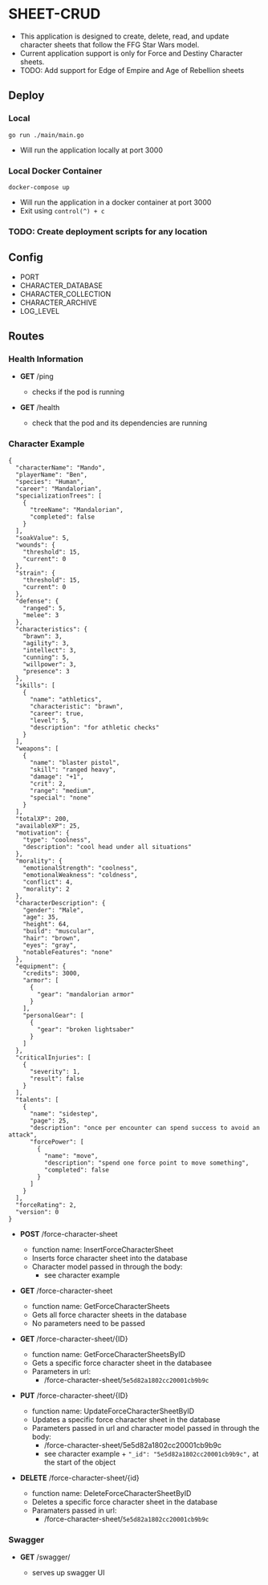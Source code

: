 # SHEET-CRUD

- This application is designed to create, delete, read, and update character sheets that follow the FFG Star Wars model.
- Current application support is only for Force and Destiny Character sheets.
- TODO: Add support for Edge of Empire and Age of Rebellion sheets

## Deploy

### Local

```shell
go run ./main/main.go
```

- Will run the application locally at port 3000

### Local Docker Container

```shell
docker-compose up
```

- Will run the application in a docker container at port 3000
- Exit using `control(^) + c`

### TODO: Create deployment scripts for any location

## Config

- PORT
- CHARACTER_DATABASE
- CHARACTER_COLLECTION
- CHARACTER_ARCHIVE
- LOG_LEVEL

## Routes

### Health Information

- **GET** /ping

  - checks if the pod is running

- **GET** /health

  - check that the pod and its dependencies are running

### Character Example

```shell
{
  "characterName": "Mando",
  "playerName": "Ben",
  "species": "Human",
  "career": "Mandalorian",
  "specializationTrees": [
    {
      "treeName": "Mandalorian",
      "completed": false
    }
  ],
  "soakValue": 5,
  "wounds": {
    "threshold": 15,
    "current": 0
  },
  "strain": {
    "threshold": 15,
    "current": 0
  },
  "defense": {
    "ranged": 5,
    "melee": 3
  },
  "characteristics": {
    "brawn": 3,
    "agility": 3,
    "intellect": 3,
    "cunning": 5,
    "willpower": 3,
    "presence": 3
  },
  "skills": [
    {
      "name": "athletics",
      "characteristic": "brawn",
      "career": true,
      "level": 5,
      "description": "for athletic checks"
    }
  ],
  "weapons": [
    {
      "name": "blaster pistol",
      "skill": "ranged heavy",
      "damage": "+1",
      "crit": 2,
      "range": "medium",
      "special": "none"
    }
  ],
  "totalXP": 200,
  "availableXP": 25,
  "motivation": {
    "type": "coolness",
    "description": "cool head under all situations"
  },
  "morality": {
    "emotionalStrength": "coolness",
    "emotionalWeakness": "coldness",
    "conflict": 4,
    "morality": 2
  },
  "characterDescription": {
    "gender": "Male",
    "age": 35,
    "height": 64,
    "build": "muscular",
    "hair": "brown",
    "eyes": "gray",
    "notableFeatures": "none"
  },
  "equipment": {
    "credits": 3000,
    "armor": [
      {
        "gear": "mandalorian armor"
      }
    ],
    "personalGear": [
      {
        "gear": "broken lightsaber"
      }
    ]
  },
  "criticalInjuries": [
    {
      "severity": 1,
      "result": false
    }
  ],
  "talents": [
    {
      "name": "sidestep",
      "page": 25,
      "description": "once per encounter can spend success to avoid an attack",
      "forcePower": [
        {
          "name": "move",
          "description": "spend one force point to move something",
          "completed": false
        }
      ]
    }
  ],
  "forceRating": 2,
  "version": 0
}
```

- **POST** /force-character-sheet

  - function name: InsertForceCharacterSheet
  - Inserts force character sheet into the database
  - Character model passed in through the body:
    - see character example

- **GET** /force-character-sheet

  - function name: GetForceCharacterSheets
  - Gets all force character sheets in the database
  - No parameters need to be passed

- **GET** /force-character-sheet/{ID}

  - function name: GetForceCharacterSheetsByID
  - Gets a specific force character sheet in the databasee
  - Parameters in url:
    - /force-character-sheet/`5e5d82a1802cc20001cb9b9c`

- **PUT** /force-character-sheet/{ID}

  - function name: UpdateForceCharacterSheetByID
  - Updates a specific force character sheet in the database
  - Parameters passed in url and character model passed in through the body:
    - /force-character-sheet/5e5d82a1802cc20001cb9b9c
    - see character example + `"_id": "5e5d82a1802cc20001cb9b9c",` at the start of the object

- **DELETE** /force-character-sheet/{id}

  - function name: DeleteForceCharacterSheetByID
  - Deletes a specific force character sheet in the database
  - Paramaters passed in url:
    - /force-character-sheet/`5e5d82a1802cc20001cb9b9c`

### Swagger

- **GET** /swagger/

  - serves up swagger UI
